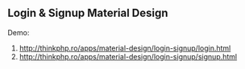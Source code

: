 Login & Signup Material Design
------------------------------

Demo: 

1. http://thinkphp.ro/apps/material-design/login-signup/login.html 
2. http://thinkphp.ro/apps/material-design/login-signup/signup.html
